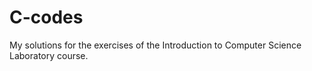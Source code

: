 # C-codes
My solutions for the exercises of the Introduction to Computer Science Laboratory course.
